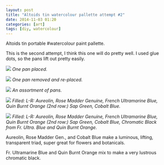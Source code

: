 ```yaml
---
layout: post
title: "Altoids tin watercolour pallette attempt #2"
date: 2014-11-03 01:20
categories: [art]
tags: [diy, watercolour]
---
```

Altoids tin portable #watercolour paint pallette. 

This is the second attempt, I think this one will do pretty well. I used glue dots, so the pans lift out pretty easily.

![](http://tt.imageshare.s3.amazonaws.com/art/altoids-pallette/20141103_004411.jpg)
*One pan placed.*

![](http://tt.imageshare.s3.amazonaws.com/art/altoids-pallette/20141103_004430.jpg)
*One pan removed and re-placed.*

![](http://tt.imageshare.s3.amazonaws.com/art/altoids-pallette/20141103_004836.jpg)
*An assortment of pans.*

![](http://tt.imageshare.s3.amazonaws.com/art/altoids-pallette/20141103_010055.jpg)
*Filled: L-R: Aureolin, Rose Madder Genuine, French Ultramarine Blue, Quin Burnt Orange (2nd row:) Sap Green, Cobalt Blue.*

![](http://tt.imageshare.s3.amazonaws.com/art/altoids-pallette/20141103_010702.jpg)
*Filled: L-R: Aureolin, Rose Madder Genuine, French Ultramarine Blue, Quin Burnt Orange (2nd row:) Sap Green, Cobalt Blue, Chromatic Black from Fr. Ultra. Blue and Quin Burnt Orange.*


Aureolin, Rose Madder Gen., and Cobalt Blue make a luminous, lifting, transparent triad, super great for flowers and botanicals.

Fr. Ultramarine Blue and Quin Burnt Orange mix to make a very lustrous chromatic black.

